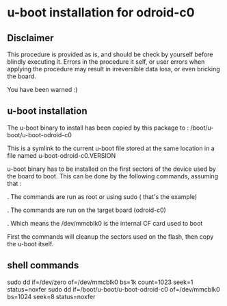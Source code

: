 # u-boot installation for odroid-c0

## Disclaimer

This procedure is provided as is, and should be check by yourself before
blindly executing it. Errors in the procedure it self, or user errors when
applying the procedure may result in irreversible data loss, or even bricking
the board.

You have been warned :)

## u-boot installation

The u-boot binary to install has been copied by this package to :
/boot/u-boot/u-boot-odroid-c0

This is a symlink to the current u-boot file stored at the same location in a
file named u-boot-odroid-c0.VERSION

u-boot binary has to be installed on the first sectors of the device used by 
the board to boot. This can be done by the following commands, assuming that :

. The commands are run as root or using sudo ( that's the example)

. The commands are run on the target board (odroid-c0)

. Which means the /dev/mmcblk0 is the internal CF card used to boot

First the commands will cleanup the sectors used on the flash, then copy the
u-boot itself.

 
## shell commands

sudo dd if=/dev/zero of=/dev/mmcblk0 bs=1k count=1023 seek=1 status=noxfer
sudo dd if=/boot/u-boot/u-boot-odroid-c0 of=/dev/mmcblk0 bs=1024 seek=8 status=noxfer
